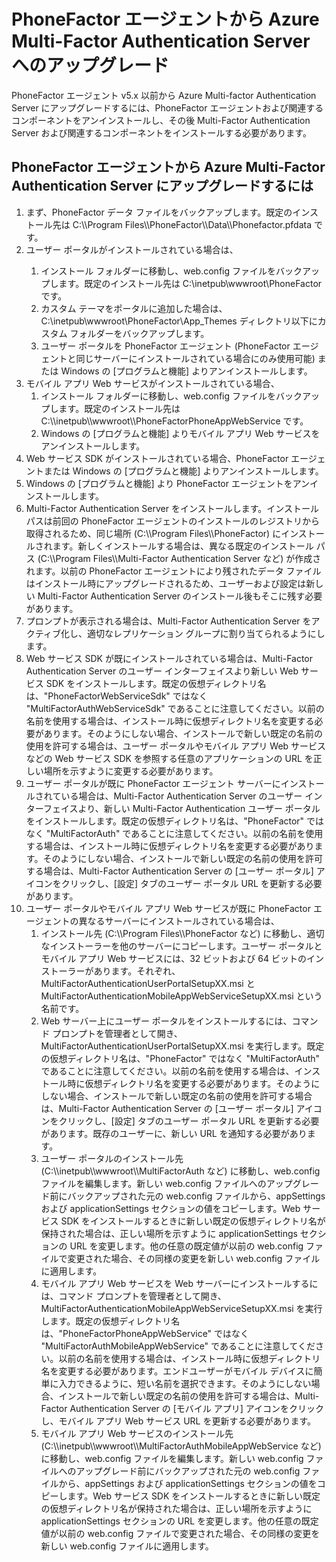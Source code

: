 <properties 
	pageTitle="PhoneFactor エージェントから Azure Multi-Factor Authentication Server へのアップグレード" 
	description="このドキュメントでは、Azure MFA Server を開始する方法と、古い phonefactor エージェントからアップグレードする方法について説明します。" 
	services="multi-factor-authentication" 
	documentationCenter="" 
	authors="billmath" 
	manager="stevenpo" 
	editor="curtland"/>

<tags 
	ms.service="multi-factor-authentication" 
	ms.workload="identity" 
	ms.tgt_pltfrm="na" 
	ms.devlang="na" 
	ms.topic="article" 
	ms.date="11/17/2015" 
	ms.author="billmath"/>

# PhoneFactor エージェントから Azure Multi-Factor Authentication Server へのアップグレード

PhoneFactor エージェント v5.x 以前から Azure Multi-factor Authentication Server にアップグレードするには、PhoneFactor エージェントおよび関連するコンポーネントをアンインストールし、その後 Multi-Factor Authentication Server および関連するコンポーネントをインストールする必要があります。

## PhoneFactor エージェントから Azure Multi-Factor Authentication Server にアップグレードするには
<ol>
<li>まず、PhoneFactor データ ファイルをバックアップします。既定のインストール先は C:\\Program Files\\PhoneFactor\\Data\\Phonefactor.pfdata です。


<li>ユーザー ポータルがインストールされている場合は、</li>
<ol>
<li>インストール フォルダーに移動し、web.config ファイルをバックアップします。既定のインストール先は C:\inetpub\wwwroot\PhoneFactor です。</li>


<li>カスタム テーマをポータルに追加した場合は、C:\inetpub\wwwroot\PhoneFactor\App_Themes ディレクトリ以下にカスタム フォルダーをバックアップします。</li>


<li>ユーザー ポータルを PhoneFactor エージェント (PhoneFactor エージェントと同じサーバーにインストールされている場合にのみ使用可能) または Windows の [プログラムと機能] よりアンインストールします。</li></ol>




<li>モバイル アプリ Web サービスがインストールされている場合、<ol> <li>インストール フォルダーに移動し、web.config ファイルをバックアップします。既定のインストール先は C:\\inetpub\\wwwroot\\PhoneFactorPhoneAppWebService です。</li> <li>Windows の [プログラムと機能] よりモバイル アプリ Web サービスをアンインストールします。</li></ol>

<li>Web サービス SDK がインストールされている場合、PhoneFactor エージェントまたは Windows の [プログラムと機能] よりアンインストールします。

<li>Windows の [プログラムと機能] より PhoneFactor エージェントをアンインストールします。

<li>Multi-Factor Authentication Server をインストールします。インストール パスは前回の PhoneFactor エージェントのインストールのレジストリから取得されるため、同じ場所 (C:\\Program Files\\PhoneFactor) にインストールされます。新しくインストールする場合は、異なる既定のインストール パス (C:\\Program Files\\Multi-Factor Authentication Server など) が作成されます。以前の PhoneFactor エージェントにより残されたデータ ファイルはインストール時にアップグレードされるため、ユーザーおよび設定は新しい Multi-Factor Authentication Server のインストール後もそこに残す必要があります。

<li>プロンプトが表示される場合は、Multi-Factor Authentication Server をアクティブ化し、適切なレプリケーション グループに割り当てられるようにします。

<li>Web サービス SDK が既にインストールされている場合は、Multi-Factor Authentication Server のユーザー インターフェイスより新しい Web サービス SDK をインストールします。既定の仮想ディレクトリ名は、"PhoneFactorWebServiceSdk" ではなく "MultiFactorAuthWebServiceSdk" であることに注意してください。以前の名前を使用する場合は、インストール時に仮想ディレクトリ名を変更する必要があります。そのようにしない場合、インストールで新しい既定の名前の使用を許可する場合は、ユーザー ポータルやモバイル アプリ Web サービスなどの Web サービス SDK を参照する任意のアプリケーションの URL を正しい場所を示すように変更する必要があります。

<li>ユーザー ポータルが既に PhoneFactor エージェント サーバーにインストールされている場合は、Multi-Factor Authentication Server のユーザー インターフェイスより、新しい Multi-Factor Authentication ユーザー ポータルをインストールします。既定の仮想ディレクトリ名は、"PhoneFactor" ではなく "MultiFactorAuth" であることに注意してください。以前の名前を使用する場合は、インストール時に仮想ディレクトリ名を変更する必要があります。そのようにしない場合、インストールで新しい既定の名前の使用を許可する場合は、Multi-Factor Authentication Server の [ユーザー ポータル] アイコンをクリックし、[設定] タブのユーザー ポータル URL を更新する必要があります。

<li>ユーザー ポータルやモバイル アプリ Web サービスが既に PhoneFactor エージェントの異なるサーバーにインストールされている場合は、<ol> <li>インストール先 (C:\\Program Files\\PhoneFactor など) に移動し、適切なインストーラーを他のサーバーにコピーします。ユーザー ポータルとモバイル アプリ Web サービスには、32 ビットおよび 64 ビットのインストーラーがあります。それぞれ、MultiFactorAuthenticationUserPortalSetupXX.msi と MultiFactorAuthenticationMobileAppWebServiceSetupXX.msi という名前です。</li> <li>Web サーバー上にユーザー ポータルをインストールするには、コマンド プロンプトを管理者として開き、MultiFactorAuthenticationUserPortalSetupXX.msi を実行します。既定の仮想ディレクトリ名は、"PhoneFactor" ではなく "MultiFactorAuth" であることに注意してください。以前の名前を使用する場合は、インストール時に仮想ディレクトリ名を変更する必要があります。そのようにしない場合、インストールで新しい既定の名前の使用を許可する場合は、Multi-Factor Authentication Server の [ユーザー ポータル] アイコンをクリックし、[設定] タブのユーザー ポータル URL を更新する必要があります。既存のユーザーに、新しい URL を通知する必要があります。</li> <li>ユーザー ポータルのインストール先 (C:\\inetpub\\wwwroot\\MultiFactorAuth など) に移動し、web.config ファイルを編集します。新しい web.config ファイルへのアップグレード前にバックアップされた元の web.config ファイルから、appSettings および applicationSettings セクションの値をコピーします。Web サービス SDK をインストールするときに新しい既定の仮想ディレクトリ名が保持された場合は、正しい場所を示すように applicationSettings セクションの URL を変更します。他の任意の既定値が以前の web.config ファイルで変更された場合、その同様の変更を新しい web.config ファイルに適用します。</li> <li>モバイル アプリ Web サービスを Web サーバーにインストールするには、コマンド プロンプトを管理者として開き、MultiFactorAuthenticationMobileAppWebServiceSetupXX.msi を実行します。既定の仮想ディレクトリ名は、"PhoneFactorPhoneAppWebService" ではなく "MultiFactorAuthMobileAppWebService" であることに注意してください。以前の名前を使用する場合は、インストール時に仮想ディレクトリ名を変更する必要があります。エンドユーザーがモバイル デバイスに簡単に入力できるように、短い名前を選択できます。そのようにしない場合、インストールで新しい既定の名前の使用を許可する場合は、Multi-Factor Authentication Server の [モバイル アプリ] アイコンをクリックし、モバイル アプリ Web サービス URL を更新する必要があります。</li> <li>モバイル アプリ Web サービスのインストール先 (C:\\inetpub\\wwwroot\\MultiFactorAuthMobileAppWebService など) に移動し、web.config ファイルを編集します。新しい web.config ファイルへのアップグレード前にバックアップされた元の web.config ファイルから、appSettings および applicationSettings セクションの値をコピーします。Web サービス SDK をインストールするときに新しい既定の仮想ディレクトリ名が保持された場合は、正しい場所を示すように applicationSettings セクションの URL を変更します。他の任意の既定値が以前の web.config ファイルで変更された場合、その同様の変更を新しい web.config ファイルに適用します。</li></ol>


 


 

<!---HONumber=Nov15_HO4-->